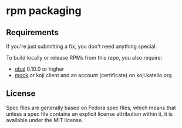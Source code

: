 # rpm packaging

## Requirements

If you're just submitting a fix, you don't need anything special.

To build locally or release RPMs from this repo, you also require:

* [obal](https://github.com/theforeman/obal) 0.10.0 or higher
* [mock](http://fedoraproject.org/wiki/Projects/Mock) or koji client and an account (certificate) on koji.katello.org

## License

Spec files are generally based on Fedora spec files, which means that unless a
spec file contains an explicit license attribution within it, it is available
under the MIT license.

